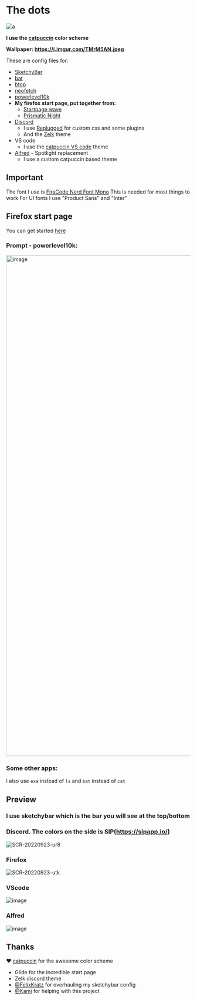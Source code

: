 # The dots
![a](https://user-images.githubusercontent.com/85466117/191979248-78b3c108-f125-4953-8c75-b735bdd2f962.png)

**I use the [catpuccin](https://github.com/catppuccin/catppuccin) color scheme**

**Wallpaper: https://i.imgur.com/TMrM5AN.jpeg**

These are config files for:
- [SketchyBar](https://github.com/FelixKratz/SketchyBar)
- [bat](https://github.com/sharkdp/bat)
- [btop](https://github.com/aristocratos/btop)
- [neofetch](https://github.com/dylanaraps/neofetch)
- [powerlevel10k](https://github.com/romkatv/powerlevel10k)
- **My firefox start page, put together from:**
  - [Startpage wave](https://github.com/Tobias-Schoch/startpage-wave)
  - [Prismatic Night](https://github.com/3r3bu5x9/Prismatic-Night)
- [Discord](https://discord.com/)
  - I use [Replugged](https://replugged.dev/) for custom css and some plugins
  - And the [Zelk](https://github.com/schnensch0/zelk) theme
- VS code
  - I use the [catpuccin VS code](https://github.com/catppuccin/vscode) theme
- [Alfred](https://www.alfredapp.com/) - Spotlight replacement
  - I use a custom catpuccin based theme 

## Important
The font I use is [FiraCode Nerd Font Mono](https://github.com/ryanoasis/nerd-fonts/tree/master/patched-fonts/FiraCode) 
This is needed for most things to work 
For UI fonts I use "Product Sans" and "Inter"
## Firefox start page
You can get started [here](https://support.mozilla.org/en-US/questions/1251199)
### Prompt - powerlevel10k:
<img width="1366" alt="image" src="https://user-images.githubusercontent.com/85466117/171573163-4d93276f-8431-4cc0-965e-83d1bd25828f.png">

### Some other apps:
I also use `exa` instead of `ls` and `bat` instead of `cat`

## Preview
### I use sketchybar which is the bar you will see at the top/bottom
### Discord. The colors on the side is SIP(https://sipapp.io/)

![SCR-20220923-ur8](https://user-images.githubusercontent.com/85466117/191979756-6cec7921-66da-4db1-8026-86eb46924b34.png)

### Firefox

![SCR-20220923-utk](https://user-images.githubusercontent.com/85466117/191980237-1112741c-f11f-40c2-bcbd-9d8f0bb547ee.jpeg)

### VScode

![image](https://user-images.githubusercontent.com/85466117/191980748-377d384d-bb52-4a4e-84d8-598f120c4980.png)

### Alfred

![image](https://user-images.githubusercontent.com/85466117/191980831-44b2e1d1-c693-4414-9639-9d595f4ac577.png)


## Thanks

❤️ [catpuccin](https://github.com/catppuccin/catppuccin) for the awesome color scheme
- Glide for the incredible start page
- Zelk discord theme 
- [@FelixKratz](https://github.com/FelixKratz) for overhauling my sketchybar config
- [@Kami](https://github.com/VlxtIykg) for helping with this project

